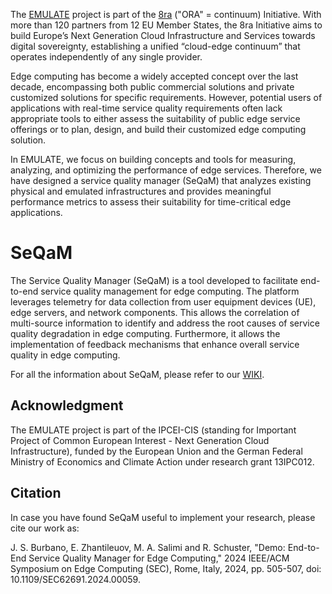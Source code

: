 

The [EMULATE](https://www.fh-dortmund.de/microsite/smartedgelab/projekte/emulate.php?loc=en) project is part of the [8ra](https://www.8ra.com/) ("ORA" = continuum) Initiative. With more than 120 partners from 12 EU Member States, the 8ra Initiative aims to build Europe’s Next Generation Cloud Infrastructure and Services towards digital sovereignty, establishing a unified “cloud-edge continuum” that operates independently of any single provider.

Edge computing has become a widely accepted concept over the last decade, encompassing both public commercial solutions and private customized solutions for specific requirements. However, potential users of applications with real-time service quality requirements often lack appropriate tools to either assess the suitability of public edge service offerings or to plan, design, and build their customized edge computing solution. 

In EMULATE, we focus on building concepts and tools for measuring, analyzing, and optimizing the performance of edge services. Therefore, we have designed a service quality manager (SeQaM) that analyzes existing physical and emulated infrastructures and provides meaningful performance metrics to assess their suitability for time-critical edge applications. 


# SeQaM
The Service Quality Manager (SeQaM) is a tool developed to facilitate end-to-end service quality management for edge computing. The platform leverages telemetry for data collection from user equipment devices (UE), edge servers, and network components. This allows the correlation of multi-source information to identify and address the root causes of service quality degradation in edge computing. Furthermore, it allows the implementation of feedback mechanisms that enhance overall service quality in edge computing.

For all the information about SeQaM, please refer to our [WIKI](https://github.com/Smart-Edge-Lab/SeQaM/wiki).

## Acknowledgment
The EMULATE project is part of the IPCEI-CIS (standing for Important Project of Common European Interest - Next Generation Cloud Infrastructure), funded by the European Union and the German Federal Ministry of Economics and Climate Action under research grant 13IPC012.

## Citation

In case you have found SeQaM useful to implement your research, please cite our work as:

J. S. Burbano, E. Zhantileuov, M. A. Salimi and R. Schuster, "Demo: End-to-End Service Quality Manager for Edge Computing," 2024 IEEE/ACM Symposium on Edge Computing (SEC), Rome, Italy, 2024, pp. 505-507, doi: 10.1109/SEC62691.2024.00059.

